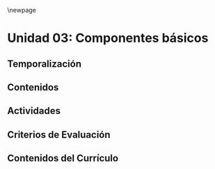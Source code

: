 \newpage

# Unidad 03:  Componentes básicos

## Temporalización

## Contenidos 

## Actividades

## Criterios de Evaluación 

## Contenidos del Currículo